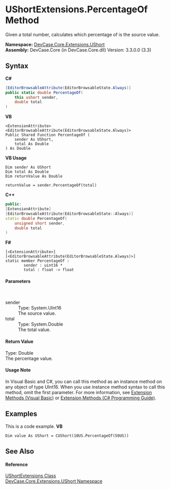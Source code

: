 # UShortExtensions.PercentageOf Method 
 

Given a total number, calculates which percentage of is the source value.

**Namespace:**&nbsp;<a href="N_DevCase_Core_Extensions_UShort">DevCase.Core.Extensions.UShort</a><br />**Assembly:**&nbsp;DevCase.Core (in DevCase.Core.dll) Version: 3.3.0.0 (3.3)

## Syntax

**C#**<br />
``` C#
[EditorBrowsableAttribute(EditorBrowsableState.Always)]
public static double PercentageOf(
	this ushort sender,
	double total
)
```

**VB**<br />
``` VB
<ExtensionAttribute>
<EditorBrowsableAttribute(EditorBrowsableState.Always)>
Public Shared Function PercentageOf ( 
	sender As UShort,
	total As Double
) As Double
```

**VB Usage**<br />
``` VB Usage
Dim sender As UShort
Dim total As Double
Dim returnValue As Double

returnValue = sender.PercentageOf(total)
```

**C++**<br />
``` C++
public:
[ExtensionAttribute]
[EditorBrowsableAttribute(EditorBrowsableState::Always)]
static double PercentageOf(
	unsigned short sender, 
	double total
)
```

**F#**<br />
``` F#
[<ExtensionAttribute>]
[<EditorBrowsableAttribute(EditorBrowsableState.Always)>]
static member PercentageOf : 
        sender : uint16 * 
        total : float -> float 

```


#### Parameters
&nbsp;<dl><dt>sender</dt><dd>Type: System.UInt16<br />The source value.</dd><dt>total</dt><dd>Type: System.Double<br />The total value.</dd></dl>

#### Return Value
Type: Double<br />The percentage value.

#### Usage Note
In Visual Basic and C#, you can call this method as an instance method on any object of type UInt16. When you use instance method syntax to call this method, omit the first parameter. For more information, see <a href="https://docs.microsoft.com/dotnet/visual-basic/programming-guide/language-features/procedures/extension-methods">Extension Methods (Visual Basic)</a> or <a href="https://docs.microsoft.com/dotnet/csharp/programming-guide/classes-and-structs/extension-methods">Extension Methods (C# Programming Guide)</a>.

## Examples
This is a code example. 
**VB**<br />
``` VB
Dim value As UShort = CUShort(10US.PercentageOf(50US))
```


## See Also


#### Reference
<a href="T_DevCase_Core_Extensions_UShort_UShortExtensions">UShortExtensions Class</a><br /><a href="N_DevCase_Core_Extensions_UShort">DevCase.Core.Extensions.UShort Namespace</a><br />